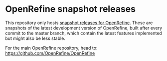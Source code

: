 OpenRefine snapshot releases
===========================

This repository only hosts [snapshot releases for OpenRefine](https://github.com/OpenRefine/OpenRefine-nightly-releases/releases).
These are snapshots of the latest development version of OpenRefine, built after every commit to the master branch,
which contain the latest features implemented but might also be less stable.

For the main OpenRefine repository, head to:
https://github.com/OpenRefine/OpenRefine

